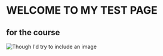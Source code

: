 # WELCOME TO MY TEST PAGE
## for the course

![Though I'd try to include an image](https://www.sheffield.ac.uk/themes/custom/uos/images/logos/uos-crest.svg)
